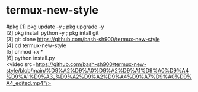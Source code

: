 # termux-new-style
#pkg
[1] pkg update -y ; pkg upgrade -y
<br>
[2] pkg install python -y ; pkg intall git
<br>
[3] git clone https://github.com/bash-sh900/termux-new-style
<br>
[4] cd termux-new-style
<br>
[5] chmod +x *
<br>
[6] python install.py
<br>
<video src=https://github.com/bash-sh900/termux-new-style/blob/main/%D9%A2%D9%A0%D9%A2%D9%A1%D9%A0%D9%A4%D9%A1%D9%A3_%D9%A2%D9%A2%D9%A4%D9%A7%D9%A0%D9%A4_edited.mp4"/>
